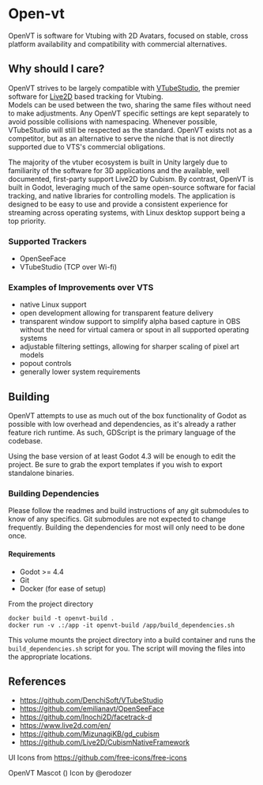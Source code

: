 # Open-vt

OpenVT is software for Vtubing with 2D Avatars, focused on stable, cross platform availability and compatibility with commercial alternatives. 

## Why should I care?

OpenVT strives to be largely compatible with [VTubeStudio](https://denchisoft.com/), the premier software for [Live2D](https://www.live2d.com/en/) based tracking for Vtubing.  
Models can be used between the two, sharing the same files without need to make adjustments.  Any OpenVT specific settings are kept separately to avoid possible collisions with namespacing. 
Whenever possible, VTubeStudio will still be respected as the standard.  OpenVT exists not as a competitor, but as an alternative to serve the niche that is not directly supported due to VTS's commercial obligations.

The majority of the vtuber ecosystem is built in Unity largely due to familiarity of the software for 3D applications and the available, well documented, first-party support Live2D by Cubism.
By contrast, OpenVT is built in Godot, leveraging much of the same open-source software for facial tracking, and native libraries for controlling models.  The application is designed to be easy to use and provide a consistent experience for streaming across operating systems, with Linux desktop support being a top priority.

### Supported Trackers

- OpenSeeFace
- VTubeStudio (TCP over Wi-fi)

### Examples of Improvements over VTS

- native Linux support
- open development allowing for transparent feature delivery
- transparent window support to simplify alpha based capture in OBS without the need for virtual camera or spout in all supported operating systems
- adjustable filtering settings, allowing for sharper scaling of pixel art models
- popout controls
- generally lower system requirements

## Building

OpenVT attempts to use as much out of the box functionality of Godot as possible with low overhead and dependencies, as it's already a rather feature rich runtime.
As such, GDScript is the primary language of the codebase.

Using the base version of at least Godot 4.3 will be enough to edit the project.
Be sure to grab the export templates if you wish to export standalone binaries.

### Building Dependencies

Please follow the readmes and build instructions of any git submodules to know of any specifics.
Git submodules are not expected to change frequently.  Building the dependencies for most will only need to be done once.

#### Requirements
- Godot >= 4.4
- Git
- Docker (for ease of setup)

From the project directory

```
docker build -t openvt-build .
docker run -v .:/app -it openvt-build /app/build_dependencies.sh
```

This volume mounts the project directory into a build container and runs the `build_dependencies.sh` script for you.
The script will moving the files into the appropriate locations.

## References

- https://github.com/DenchiSoft/VTubeStudio
- https://github.com/emilianavt/OpenSeeFace
- https://github.com/Inochi2D/facetrack-d
- https://www.live2d.com/en/
- https://github.com/MizunagiKB/gd_cubism
- https://github.com/Live2D/CubismNativeFramework

UI Icons from
https://github.com/free-icons/free-icons

OpenVT Mascot () Icon by @erodozer
